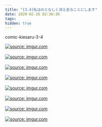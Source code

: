```yaml
---
title: "[3.4]私はおとなしく消え去ることにします"
date: 2020-02-26 02:36:36
tags:
hidden: true
---
```

comic-kiesaru-3-4

<a href="https://imgur.com/6YuuOFC"><img src="https://i.imgur.com/6YuuOFC.jpg" title="source: imgur.com" /></a><br><br>
<a href="https://imgur.com/olfdaXA"><img src="https://i.imgur.com/olfdaXA.jpg" title="source: imgur.com" /></a><br><br>
<a href="https://imgur.com/XQ8ejKd"><img src="https://i.imgur.com/XQ8ejKd.jpg" title="source: imgur.com" /></a><br><br>
<a href="https://imgur.com/boXjpv1"><img src="https://i.imgur.com/boXjpv1.jpg" title="source: imgur.com" /></a><br><br>
<a href="https://imgur.com/jlGnFvm"><img src="https://i.imgur.com/jlGnFvm.jpg" title="source: imgur.com" /></a><br><br>
<a href="https://imgur.com/CMgI3Bv"><img src="https://i.imgur.com/CMgI3Bv.jpg" title="source: imgur.com" /></a><br><br>
<a href="https://imgur.com/FGEObOn"><img src="https://i.imgur.com/FGEObOn.jpg" title="source: imgur.com" /></a><br><br>
<a href="https://imgur.com/cpih3Ps"><img src="https://i.imgur.com/cpih3Ps.jpg" title="source: imgur.com" /></a><br><br>

